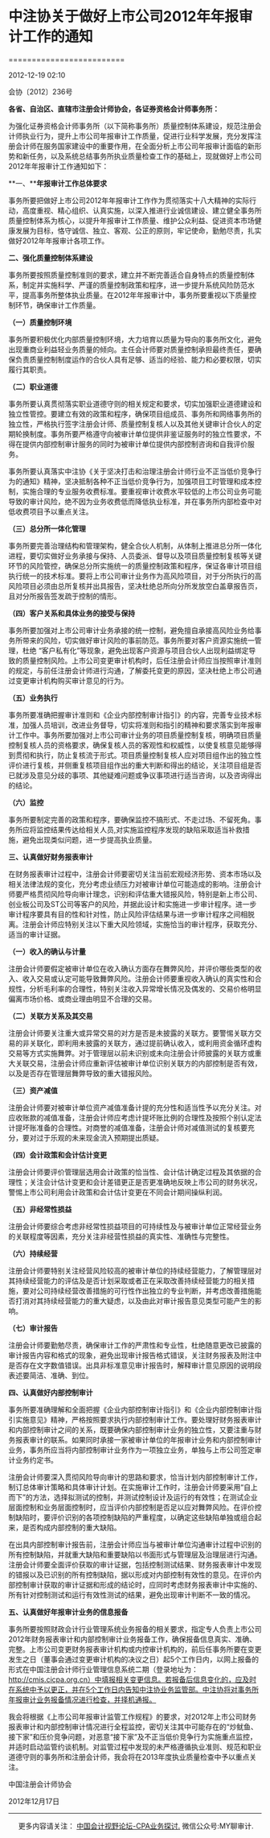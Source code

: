 ﻿# 中注协关于做好上市公司2012年年报审计工作的通知
=========================

2012-12-19 02:10

会协〔2012〕236号

**各省、自治区、直辖市注册会计师协会，各证券资格会计师事务所：**

为强化证券资格会计师事务所（以下简称事务所）质量控制体系建设，规范注册会计师执业行为，提升上市公司年报审计工作质量，促进行业科学发展，充分发挥注册会计师在服务国家建设中的重要作用，在全面分析上市公司年报审计面临的新形势和新任务，以及系统总结事务所执业质量检查工作的基础上，现就做好上市公司2012年年报审计工作通知如下：

**一、****年报审计工作总体要求**

事务所要把做好上市公司2012年年报审计工作作为贯彻落实十八大精神的实际行动，高度重视、精心组织、认真实施，以深入推进行业诚信建设、建立健全事务所质量控制体系为核心，以提升年报审计工作质量、维护公众利益、促进资本市场健康发展为目标，恪守诚信、独立、客观、公正的原则，牢记使命，勤勉尽责，扎实做好2012年年报审计各项工作。

**二、强化质量控制体系建设**

事务所要按照质量控制准则的要求，建立并不断完善适合自身特点的质量控制体系，制定并实施科学、严谨的质量控制政策和程序，进一步提升系统风险防范水平，提高事务所整体执业质量。在2012年年报审计中，事务所要重视以下质量控制环节，确保审计工作质量。

**（一）质量控制环境**

事务所要积极优化内部质量控制环境，大力培育以质量为导向的事务所文化，避免出现重商业利益轻业务质量的倾向。主任会计师要对质量控制承担最终责任，要确保负责质量控制制度运作的合伙人具有足够、适当的经验、能力和必要权限，切实履行其职责。

**（二）职业道德**

事务所要认真贯彻落实职业道德守则的相关规定和要求，切实加强职业道德建设和独立性管控。要建立有效的政策和程序，确保项目组成员、事务所和网络事务所的独立性，严格执行签字注册会计师、质量控制复核人以及其他关键审计合伙人的定期轮换制度。事务所要严格遵守向被审计单位提供非鉴证服务时的独立性要求，不得在提供内部控制审计服务的同时为被审计单位提供内部控制咨询和自我评价服务。

事务所要认真落实中注协《关于坚决打击和治理注册会计师行业不正当低价竞争行为的通知》精神，坚决抵制各种不正当低价竞争行为，加强项目工时管理和成本控制，实施合理的专业服务收费标准。要重视审计收费水平较低的上市公司业务可能导致的审计风险，绝不因为业务收费低而降低执业标准，并在事务所内部检查中对低收费项目予以重点关注。

**（三）总分所一体化管理**

事务所要完善治理结构和管理架构，健全合伙人机制，从体制上推进总分所一体化进程，要切实做好业务承接与保持、人员委派、督导以及项目质量控制复核等关键环节的风险管控，确保总分所实施统一的质量控制政策和程序，保证各审计项目组执行统一的技术标准。要将上市公司审计业务作为高风险项目，对于分所执行的高风险项目必须由总所复核并出具报告，坚决杜绝总所向分所发放空白盖章报告页，且对分所报告签发疏于控制的情形。

**（四）客户关系和具体业务的接受与保持**

事务所要加强对上市公司审计业务承接的统一控制，避免擅自承接高风险业务给事务所带来的风险，切实做好审计风险的事前防范。事务所要对客户资源实施统一管理，杜绝 “客户私有化”等现象，避免出现客户资源与项目合伙人出现利益绑定导致的质量控制风险。上市公司变更审计机构时，后任注册会计师应当按照审计准则的规定，与前任注册会计师进行沟通，了解委托变更的原因，坚决杜绝上市公司通过变更审计机构购买审计意见的行为。

**（五）业务执行**

事务所要准确把握审计准则和《企业内部控制审计指引》的内容，完善专业技术标准，加强人员培训，改进业务督导，切实将准则和指引的精神和要求落实到年报审计工作中。事务所要加强对上市公司审计业务的项目质量控制复核，明确项目质量控制复核人员的资格要求，确保复核人员的客观性和权威性，以使复核意见能够得到贯彻和执行，防止复核流于形式。项目质量控制复核人应对项目组作出的独立性评价进行复核，并侧重复核项目组作出的重大判断和得出的结论，关注项目组是否已就涉及意见分歧的事项、其他疑难问题或争议事项进行适当咨询，以及咨询得出的结论。

**（六）监控**

事务所要制定完善的政策和程序，要确保监控不搞形式、不走过场、不留死角。事务所应将监控结果传达给相关人员,对实施监控程序发现的缺陷采取适当补救措施，避免出现类似问题，进一步提高执业质量。

**三、认真做好财务报表审计**

在财务报表审计过程中，注册会计师要密切关注当前宏观经济形势、资本市场以及相关法律法规的变化，充分考虑业绩压力对被审计单位可能造成的影响。注册会计师要严格贯彻风险导向审计理念，识别和评估重大错报风险，特别是新上市公司、创业板公司及ST公司等客户的风险，并据此设计和实施进一步审计程序。进一步审计程序要具有目的性和针对性，防止风险评估结果与进一步审计程序之间相脱离。注册会计师应特别关注以下重大风险领域，实施恰当的审计程序，获取充分、适当的审计证据。

**（一）收入的确认与计量**

注册会计师要假定被审计单位在收入确认方面存在舞弊风险，并评价哪些类型的收入、收入交易或认定可能导致舞弊风险。注册会计师要重视收入确认的真实性和合规性，分析毛利率的合理性，特别关注收入异常增长情况及偶发的、交易价格明显偏离市场价格、或商业理由明显不合理的交易。

**（二）关联方关系及其交易**

注册会计师要关注重大或异常交易的对方是否是未披露的关联方。要警惕关联方交易的非关联化，即利用未披露的关联方，通过提前确认收入，或利用资金循环虚构交易等方式实施舞弊。对于管理层以前未识别或未向注册会计师披露的关联方或重大关联交易，注册会计师应重新评估被审计单位识别关联方的内部控制是否有效，以及是否存在管理层舞弊导致的重大错报风险。

**（三）资产减值**

注册会计师要对被审计单位资产减值准备计提的充分性和适当性予以充分关注。对应收账款的减值准备，注册会计师应考虑计提坏账比例的合理性及按照个别认定法计提坏账准备的合理性。对商誉的减值准备，注册会计师对减值测试的复核要充分，要对过于乐观的未来现金流入预期提出质疑。

**（四）会计政策和会计估计变更**

注册会计师要评价管理层选用会计政策的恰当性、会计估计确定过程及其依据的合理性；关注会计估计变更和会计差错更正是否更准确地反映上市公司的财务状况，警惕上市公司利用会计政策和会计估计变更在不同会计期间操纵利润。

**（五）非经常性损益**

注册会计师要综合考虑非经常性损益项目的可持续性及与被审计单位正常经营业务的关联程度等因素，充分关注非经营性损益的真实性、准确性与完整性。

**（六）持续经营**                                   

注册会计师要特别关注经营风险较高的被审计单位的持续经营能力，了解管理层对其持续经营能力的评估及是否计划采取或者正在采取改善持续经营能力的相关措施，要对公司持续经营改善措施的可行性作出独立的专业判断，并考虑改善措施能否打消对其持续经营能力的重大疑虑，以及由此对审计报告意见类型可能产生的影响。

**（七）审计报告**

注册会计师要勤勉尽责，确保审计工作的严肃性和专业性，杜绝随意更改已披露的审计报告内容和格式的现象，避免出现审计报告格式错误，关注财务报表及附注中是否存在文字数值错误。出具非标准意见审计报告时，解释审计意见原因的说明段表述要简洁、准确、到位。

**四、认真做好内部控制审计**

事务所要准确理解和全面把握《企业内部控制审计指引》和《企业内部控制审计指引实施意见》精神，严格按照要求执行内部控制审计工作。要处理好财务报表审计和内部控制审计之间的关系，既要确保内部控制审计业务的独立性，又要注重与财务报表审计的联系。如果同时承接一家被审计单位的年报审计业务和内部控制审计业务，事务所应当将内部控制审计业务作为一项独立业务，单独与上市公司签定审计业务约定书。

注册会计师要深入贯彻风险导向审计的思路和要求，恰当计划内部控制审计工作，制订总体审计策略和具体审计计划。在实施审计工作时，注册会计师要采用“自上而下”的方法，选择拟测试的控制，并测试控制设计及运行的有效性；在测试企业层面控制和业务层面控制时，应当评价内部控制是否足以应对舞弊风险。在评价控制缺陷时，要评价识别的各项控制缺陷的严重程度，以确定这些缺陷单独或组合起来，是否构成内部控制的重大缺陷。

在出具内部控制审计报告前，注册会计师应当与被审计单位沟通审计过程中识别的所有控制缺陷，并就重大缺陷和重要缺陷以书面形式与管理层及治理层进行沟通。注册会计师要全面评价获取的审计证据，包括控制测试结果、财务报表审计中发现的错报以及已识别的所有控制缺陷，据以形成对内部控制有效性的意见。在评价内部控制审计获取的审计证据和形成的结论时，应同时考虑财务报表审计中实施的、所有针对控制测试和运行有效性测试的结果，避免出现审计判断不一致的情况。

**五、认真做好年报审计业务的信息报备**

事务所要按照财政会计行业管理系统业务报备的相关要求，指定专人负责上市公司2012年财务报表审计和内部控制审计业务报备工作，确保报备信息真实、准确、完整。上市公司变更财务报表审计机构或内控审计机构的，前后任事务所要在变更发生之日（董事会通过变更审计机构的决议之日）起5个工作日内，以网上报备的形式在中国注册会计师行业管理信息系统二期（登录地址为：http://cmis.cicpa.org.cn）中填报相关变更信息。若报备后信息变化的，应及时在系统中予以更正，并在5个工作日内告知中注协业务监管部。中注协将对事务所年报审计业务报备情况进行检查，并择机通报。

我会将根据《上市公司年报审计监管工作规程》的要求，对2012年上市公司财务报表审计和内部控制审计情况进行全程监控，密切关注其中可能存在的“炒鱿鱼、接下家”和压价竞争问题，对恶意“接下家”及不正当低价竞争行为实施重点监控，并适时启动监管约谈机制。对监管过程中发现的未严格遵循执业准则、规范和职业道德守则的事务所和注册会计师，我会将在2013年度执业质量检查中予以重点关注。

中国注册会计师协会

2012年12月17日

* * *

     更多内容请关注： [中国会计视野论坛-CPA业务探讨.](https://bbs.esnai.com/thread-5354530-1-3.html) 微信公众号:MY聊审计.